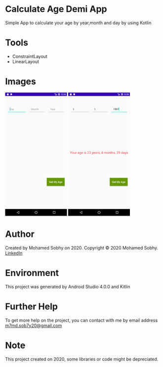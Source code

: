 # Calculate Age Demi App
Simple App to calculate your age by year,month and day by using Kotlin

# Tools

- ConstraintLayout
- LinearLayout

# Images
<img src="images/1.png" height="400" width="200">                                                                     <img src="images/2.png" height="400" width="200">

# Author

Created by Mohamed Sobhy on 2020. Copyright © 2020 Mohamed Sobhy. [LinkedIn](https://www.linkedin.com/in/mohamed-sobhy-040958181/)

# Environment

This project was generated by Android Studio 4.0.0 and Kitlin 

# Further Help

To get more help on the project, you can contact with me by email address m7md.sob7y20@gmail.com

# Note

This project created on 2020, some libraries or code might be depreciated.

